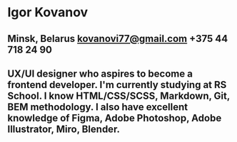 # Igor Kovanov #
Minsk, Belarus  kovanovi77@gmail.com  +375 44 718 24 90
---
UX/UI designer who aspires to become a frontend developer. I'm currently studying at RS School. I know HTML/CSS/SCSS, Markdown, Git, BEM methodology. I also have excellent knowledge of Figma, Adobe Photoshop, Adobe Illustrator, Miro, Blender.
---
